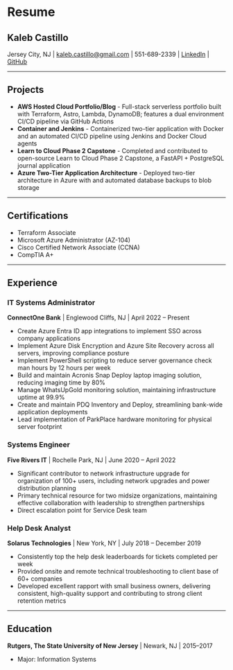 # Resume

## Kaleb Castillo

Jersey City, NJ | [kaleb.castillo@gmail.com](mailto:kaleb.castillo@gmail.com) | 551-689-2339 | [LinkedIn](https://www.linkedin.com/in/kaleb-castillo) | [GitHub](https://github.com/kalebcastillo)

---

## Projects

- **AWS Hosted Cloud Portfolio/Blog** - Full-stack serverless portfolio built with Terraform, Astro, Lambda, DynamoDB; features a dual environment CI/CD pipeline via GitHub Actions
- **Container and Jenkins** - Containerized two-tier application with Docker and an automated CI/CD pipeline using Jenkins and Docker Cloud agents
- **Learn to Cloud Phase 2 Capstone** - Completed and contributed to open-source Learn to Cloud Phase 2 Capstone, a FastAPI + PostgreSQL journal application
- **Azure Two-Tier Application Architecture** - Deployed two-tier architecture in Azure with and automated database backups to blob storage

---

## Certifications

- Terraform Associate
- Microsoft Azure Administrator (AZ-104)
- Cisco Certified Network Associate (CCNA)
- CompTIA A+

---

## Experience

### IT Systems Administrator
**ConnectOne Bank** | Englewood Cliffs, NJ | April 2022 – Present

- Create Azure Entra ID app integrations to implement SSO across company applications
- Implement Azure Disk Encryption and Azure Site Recovery across all servers, improving compliance posture
- Implement PowerShell scripting to reduce server governance check man hours by 12 hours per week
- Build and maintain Acronis Snap Deploy laptop imaging solution, reducing imaging time by 80%
- Manage WhatsUpGold monitoring solution, maintaining infrastructure uptime at 99.9%
- Create and maintain PDQ Inventory and Deploy, streamlining bank-wide application deployments
- Lead implementation of ParkPlace hardware monitoring for physical server footprint

### Systems Engineer
**Five Rivers IT** | Rochelle Park, NJ | June 2020 – April 2022

- Significant contributor to network infrastructure upgrade for organization of 100+ users, including network upgrades and power distribution planning
- Primary technical resource for two midsize organizations, maintaining effective collaboration with leadership to strengthen partnerships
- Direct escalation point for Service Desk team

### Help Desk Analyst
**Solarus Technologies** | New York, NY | July 2018 – December 2019

- Consistently top the help desk leaderboards for tickets completed per week
- Provided onsite and remote technical troubleshooting to client base of 60+ companies
- Developed excellent rapport with small business owners, delivering consistent, high-quality support and contributing to strong client retention metrics

---

## Education

**Rutgers, The State University of New Jersey** | Newark, NJ | 2015–2017

- Major: Information Systems